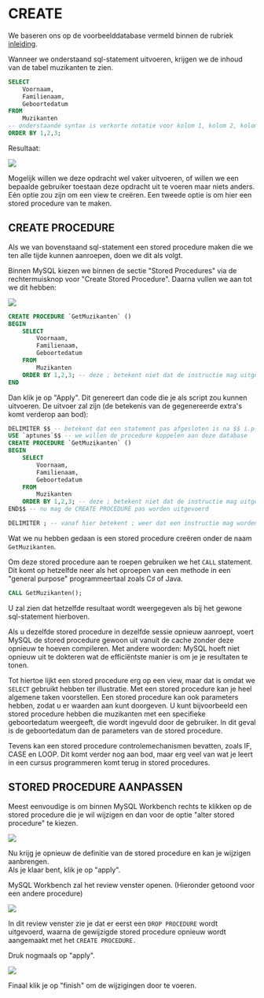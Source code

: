 # CREATE

We baseren ons op de voorbeelddatabase vermeld binnen de rubriek [inleiding](inleiding.md).

Wanneer we onderstaand sql-statement uitvoeren, krijgen we de inhoud van de tabel muzikanten te zien.

```sql
SELECT 
    Voornaam,
    Familienaam,
    Geboortedatum
FROM 
    Muzikanten
-- onderstaande syntax is verkorte notatie voor kolom 1, kolom 2, kolom 3
ORDER BY 1,2,3;
```

Resultaat:

![](../../.gitbook/assets/storedp1.JPG)

Mogelijk willen we deze opdracht wel vaker uitvoeren, of willen we een bepaalde gebruiker toestaan deze opdracht uit te voeren maar niets anders. Eén optie zou zijn om een view te creëren. Een tweede optie is om hier een stored procedure van te maken.

## CREATE PROCEDURE

Als we van bovenstaand sql-statement een stored procedure maken die we ten alle tijde kunnen aanroepen, doen we dit als volgt.

Binnen MySQL kiezen we binnen de sectie "Stored Procedures" via de rechtermuisknop voor "Create Stored Procedure". Daarna vullen we aan tot we dit hebben:

![](../../.gitbook/assets/storedp2.jpg)

```sql
CREATE PROCEDURE `GetMuzikanten` ()
BEGIN
    SELECT 
        Voornaam,
        Familienaam,
        Geboortedatum
    FROM 
        Muzikanten
    ORDER BY 1,2,3; -- deze ; betekent niet dat de instructie mag uitgevoerd worden! ze is deel van de procedure
END
```

Dan klik je op "Apply". Dit genereert dan code die je als script zou kunnen uitvoeren. De uitvoer zal zijn (de betekenis van de gegenereerde extra's komt verderop aan bod):

```sql
DELIMITER $$ -- betekent dat een statement pas afgesloten is na $$ i.p.v. ;
USE `aptunes`$$ -- we willen de procedure koppelen aan deze database
CREATE PROCEDURE `GetMuzikanten` ()
BEGIN
    SELECT 
        Voornaam,
        Familienaam,
        Geboortedatum
    FROM 
        Muzikanten
    ORDER BY 1,2,3; -- deze ; betekent niet dat de instructie mag uitgevoerd worden! ze is deel van de procedure
END$$ -- nu mag de CREATE PROCEDURE pas worden uitgevoerd

DELIMITER ; -- vanaf hier betekent ; weer dat een instructie mag worden uitgevoerd
```

Wat we nu hebben gedaan is een stored procedure creëren onder de naam `GetMuzikanten`.

Om deze stored procedure aan te roepen gebruiken we het `CALL` statement. Dit komt op hetzelfde neer als het oproepen van een methode in een "general purpose" programmeertaal zoals C♯ of Java.

```sql
CALL GetMuzikanten();
```

U zal zien dat hetzelfde resultaat wordt weergegeven als bij het gewone sql-statement hierboven.

Als u dezelfde stored procedure in dezelfde sessie opnieuw aanroept, voert MySQL de stored procedure gewoon uit vanuit de cache zonder deze opnieuw te hoeven compileren. Met andere woorden: MySQL hoeft niet opnieuw uit te dokteren wat de efficiëntste manier is om je je resultaten te tonen.

Tot hiertoe lijkt een stored procedure erg op een view, maar dat is omdat we `SELECT` gebruikt hebben ter illustratie. Met een stored procedure kan je heel algemene taken voorstellen. Een stored procedure kan ook parameters hebben, zodat u er waarden aan kunt doorgeven. U kunt bijvoorbeeld een stored procedure hebben die muzikanten met een specifieke geboortedatum weergeeft, die wordt ingevuld door de gebruiker. In dit geval is de geboortedatum dan de parameters van de stored procedure.

Tevens kan een stored procedure controlemechanismen bevatten, zoals IF, CASE en LOOP. Dit komt verder nog aan bod, maar erg veel van wat je leert in een cursus programmeren komt terug in stored procedures.

## STORED PROCEDURE AANPASSEN

Meest eenvoudige is om binnen MySQL Workbench rechts te klikken op de stored procedure die je wil wijzigen en dan voor de optie "alter stored procedure" te kiezen.

![](../../.gitbook/assets/sp_alter.jpg)

Nu krijg je opnieuw de definitie van de stored procedure en kan je wijzigen aanbrengen.  
Als je klaar bent, klik je op "apply".

MySQL Workbench zal het review venster openen. (Hieronder getoond voor een andere procedure)

![](../../.gitbook/assets/sp_alter3.jpg)

In dit review venster zie je dat er eerst een `DROP PROCEDURE` wordt uitgevoerd, waarna de gewijzigde stored procedure opnieuw wordt aangemaakt met het `CREATE PROCEDURE.`

Druk nogmaals op "apply".

![](../../.gitbook/assets/sp_alter4.jpg)

Finaal klik je op "finish" om de wijzigingen door te voeren.

